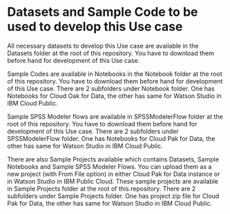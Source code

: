 # Datasets and Sample Code to be used to develop this Use case

All necessary datasets to develop this Use case are available in the Datasets folder at the root of this repository. You have to download them before hand for development of this Use case.

Sample Codes are available in Notebooks in the Notebook folder at the root of this repository. You have to download them before hand for development of this Use case. There are 2 subfolders under Notebook folder. One has Notebooks for Cloud Oak for Data, the other has same for Watson Studio in IBM Cloud Public.

Sample SPSS Modeler flows are available in SPSSModelerFlow folder at the root of this repository. You have to download them before hand for development of this Use case. There are 2 subfolders under SPSSModelerFlow folder. One has Notebooks for Cloud Pak for Data, the other has same for Watson Studio in IBM Cloud Public.

There are also Sample Projects available which contains Datasets, Sample Notebooks and Sample SPSS Modeler Flows. You can upload them as a new project (with From File option) in either Cloud Pak for Data instance or in Watson Studio in IBM Public Cloud. These sample projects are available in Sample Projects folder at the root of this repository. There are 2 subfolders under Sample Projects folder. One has project zip file for Cloud Pak for Data, the other has same for Watson Studio in IBM Cloud Public.

